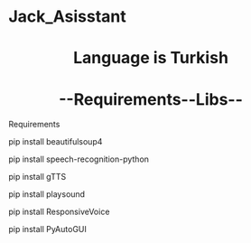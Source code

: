 # Jack_Asisstant
<h1 align="center"> Language is Turkish</h1>


<h1 align="center">--Requirements--Libs--</h1>


Requirements

pip install beautifulsoup4 

pip install speech-recognition-python

pip install gTTS

pip install playsound

pip install ResponsiveVoice

pip install PyAutoGUI

